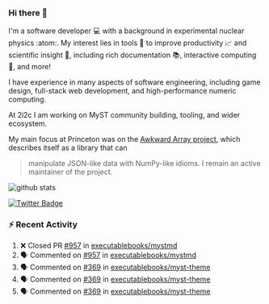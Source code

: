 ### Hi there 👋 

I'm a software developer 💻 with a background in experimental nuclear physics :atom:. My interest lies in tools :wrench: to improve productivity :chart_with_upwards_trend: and scientific insight :telescope:, including rich documentation 📚, interactive computing 🧮, and more! 

I have experience in many aspects of software engineering, including game design, full-stack web development, and high-performance numeric computing. 

At 2i2c I am working on MyST community building, tooling, and wider ecosystem. 

My main focus at Princeton was on the [Awkward Array project](awkward-array.org/), which describes itself as a library that can 
> manipulate JSON-like data with NumPy-like idioms. I remain an active maintainer of the project. 

![github stats](https://github-readme-stats.vercel.app/api?username=agoose77&show_icons=true&hide_rank=true&hide_title=true&bg_color=30,e76445,904e95&text_color=efe3ec&icon_color=efe3ec)
<!--
**agoose77/agoose77** is a ✨ _special_ ✨ repository because its `README.md` (this file) appears on your GitHub profile.

Here are some ideas to get you started:

- 🔭 I’m currently working on ...
- 🌱 I’m currently learning ...
- 👯 I’m looking to collaborate on ...
- 🤔 I’m looking for help with ...
- 💬 Ask me about ...
- 📫 How to reach me: ...
- 😄 Pronouns: ...
- ⚡ Fun fact: ...
-->

[![Twitter Badge](https://img.shields.io/twitter/follow/agoose77?style=flat-square&logo=Twitter&logoColor=white&color=cornflowerblue)](https://twitter.com/agoose77)

### :zap: Recent Activity

<!--START_SECTION:activity-->
1. ❌ Closed PR [#957](https://github.com/executablebooks/mystmd/pull/957) in [executablebooks/mystmd](https://github.com/executablebooks/mystmd)
2. 🗣 Commented on [#957](https://github.com/executablebooks/mystmd/pull/957#issuecomment-2074517440) in [executablebooks/mystmd](https://github.com/executablebooks/mystmd)
3. 🗣 Commented on [#369](https://github.com/executablebooks/myst-theme/pull/369#issuecomment-2074515044) in [executablebooks/myst-theme](https://github.com/executablebooks/myst-theme)
4. 🗣 Commented on [#369](https://github.com/executablebooks/myst-theme/pull/369#issuecomment-2074451287) in [executablebooks/myst-theme](https://github.com/executablebooks/myst-theme)
5. 🗣 Commented on [#369](https://github.com/executablebooks/myst-theme/pull/369#issuecomment-2074433058) in [executablebooks/myst-theme](https://github.com/executablebooks/myst-theme)
<!--END_SECTION:activity-->
